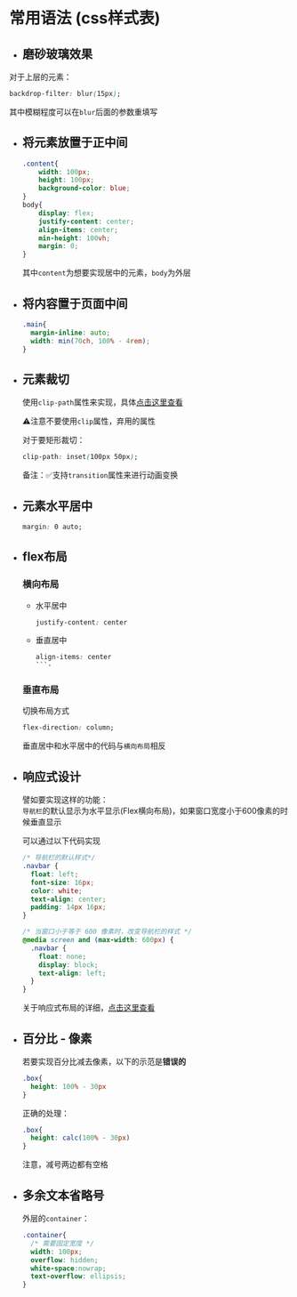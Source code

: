 # 常用语法 (css样式表)

- ## 磨砂玻璃效果

对于上层的元素：

```css
backdrop-filter: blur(15px);
```

其中模糊程度可以在`blur`后面的参数重填写

- ## 将元素放置于正中间

  ```css
  .content{
      width: 100px;
      height: 100px;
      background-color: blue;
  }
  body{
      display: flex;
      justify-content: center;
      align-items: center;
      min-height: 100vh;
      margin: 0;
  }
  ```

  其中`content`为想要实现居中的元素，`body`为外层


- ## 将内容置于页面中间

  ```css
  .main{
    margin-inline: auto;
    width: min(70ch, 100% - 4rem);
  }
  ```

- ## 元素裁切

  使用`clip-path`属性来实现，具体[点击这里查看](https://developer.mozilla.org/zh-CN/docs/Web/CSS/clip-path)

  ⚠️注意不要使用`clip`属性，弃用的属性

  对于要矩形裁切：

  ```css
  clip-path: inset(100px 50px);
  ```

  备注：✅支持`transition`属性来进行动画变换

- ## 元素水平居中

  ```css
  margin: 0 auto;
  ```

- ## flex布局

  ### 横向布局

  - 水平居中

    ```css
    justify-content: center
    ```

  - 垂直居中

    ``` css
    align-items: center
    ```·

  ### 垂直布局

  切换布局方式

  ``` css
  flex-direction: column;
  ```

  垂直居中和水平居中的代码与`横向布局`相反

- ## 响应式设计
  
  譬如要实现这样的功能：  
  `导航栏`的默认显示为水平显示(Flex横向布局)，如果窗口宽度小于600像素的时候垂直显示

  可以通过以下代码实现

  ```css
  /* 导航栏的默认样式*/
  .navbar {
    float: left;
    font-size: 16px;
    color: white;
    text-align: center;
    padding: 14px 16px;
  }
  
  /* 当窗口小于等于 600 像素时，改变导航栏的样式 */
  @media screen and (max-width: 600px) {
    .navbar {
      float: none;
      display: block;
      text-align: left;
    }
  }
  ```

  关于响应式布局的详细，[点击这里查看](https://developer.mozilla.org/zh-CN/docs/Learn/CSS/CSS_layout/Responsive_Design)

- ## 百分比 - 像素

  若要实现百分比减去像素，以下的示范是**错误的**

  ```css
  .box{
    height: 100% - 30px
  }
  ```

  正确的处理：

  ```css
  .box{
    height: calc(100% - 30px)
  }
  ```

  注意，减号两边都有空格

- ## 多余文本省略号

  外层的`container`：

  ```css
  .container{
  	/* 需要固定宽度 */
  	width: 100px;
  	overflow: hidden;
  	white-space:nowrap;
  	text-overflow: ellipsis;
  }
  ```

  